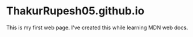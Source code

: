 # ThakurRupesh05.github.io
This is my first web page.
I've created this while learning MDN web docs.
